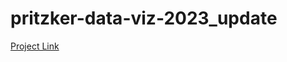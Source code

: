 # pritzker-data-viz-2023_update
 
[Project Link](https://yuanfang313.github.io/pritzker-data-viz-2023_update/)
